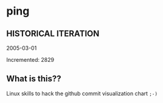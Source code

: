 # ping

## HISTORICAL ITERATION
2005-03-01

Incremented: 2829

## What is this?? 
Linux skills to hack the github commit visualization chart `;-)`
